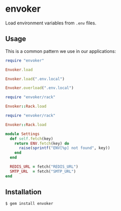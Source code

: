 envoker
=======

Load environment variables from `.env` files.

Usage
-----

This is a common pattern we use in our applications:

```ruby
require "envoker"

Envoker.load

Envoker.load(".env.local")

Envoker.overload(".env.local")
```

```ruby
require "envoker/rack"

Envoker::Rack.load
```

```ruby
require "envoker/rack"

Envoker::Rack.load

module Settings
  def self.fetch(key)
    return ENV.fetch(key) do
      raise(sprintf("ENV[%p] not found", key))
    end
  end

  REDIS_URL = fetch("REDIS_URL")
  SMTP_URL  = fetch("SMTP_URL")
end
```

Installation
------------

```
$ gem install envoker
```
